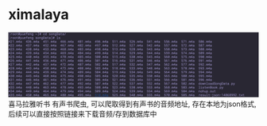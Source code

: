 # ximalaya
![shotscreen](./shotscreen.png)
喜马拉雅听书 有声书爬虫, 可以爬取得到有声书的音频地址, 存在本地为json格式, 后续可以直接按照链接来下载音频/存到数据库中
